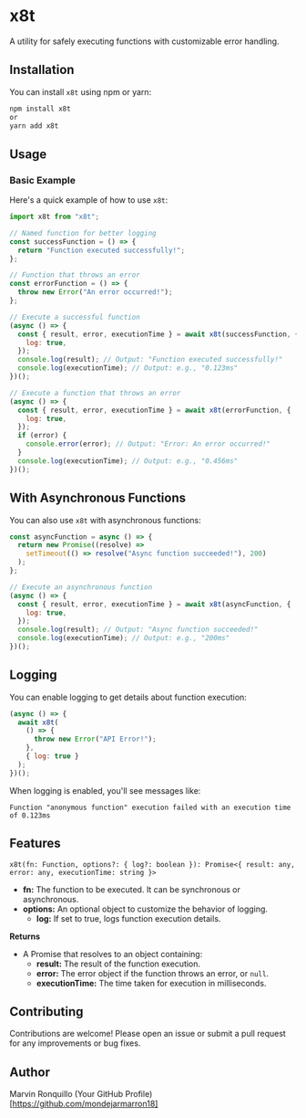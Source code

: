 # x8t

A utility for safely executing functions with customizable error handling.

## Installation

You can install `x8t` using npm or yarn:

```bash
npm install x8t
or
yarn add x8t
```

## Usage

### Basic Example

Here's a quick example of how to use `x8t`:

```javascript
import x8t from "x8t";

// Named function for better logging
const successFunction = () => {
  return "Function executed successfully!";
};

// Function that throws an error
const errorFunction = () => {
  throw new Error("An error occurred!");
};

// Execute a successful function
(async () => {
  const { result, error, executionTime } = await x8t(successFunction, {
    log: true,
  });
  console.log(result); // Output: "Function executed successfully!"
  console.log(executionTime); // Output: e.g., "0.123ms"
})();

// Execute a function that throws an error
(async () => {
  const { result, error, executionTime } = await x8t(errorFunction, {
    log: true,
  });
  if (error) {
    console.error(error); // Output: "Error: An error occurred!"
  }
  console.log(executionTime); // Output: e.g., "0.456ms"
})();
```

## With Asynchronous Functions

You can also use `x8t` with asynchronous functions:

```javascript
const asyncFunction = async () => {
  return new Promise((resolve) =>
    setTimeout(() => resolve("Async function succeeded!"), 200)
  );
};

// Execute an asynchronous function
(async () => {
  const { result, error, executionTime } = await x8t(asyncFunction, {
    log: true,
  });
  console.log(result); // Output: "Async function succeeded!"
  console.log(executionTime); // Output: e.g., "200ms"
})();
```

## Logging

You can enable logging to get details about function execution:

```javascript
(async () => {
  await x8t(
    () => {
      throw new Error("API Error!");
    },
    { log: true }
  );
})();
```

When logging is enabled, you'll see messages like:

```
Function "anonymous function" execution failed with an execution time of 0.123ms
```

## Features

`x8t(fn: Function, options?: { log?: boolean }): Promise<{ result: any, error: any, executionTime: string }>`

- **fn:** The function to be executed. It can be synchronous or asynchronous.
- **options:** An optional object to customize the behavior of logging.
  - **log:** If set to true, logs function execution details.

**Returns**

- A Promise that resolves to an object containing:
  - **result:** The result of the function execution.
  - **error:** The error object if the function throws an error, or `null`.
  - **executionTime:** The time taken for execution in milliseconds.

## Contributing

Contributions are welcome! Please open an issue or submit a pull request for any improvements or bug fixes.

## Author

Marvin Ronquillo
(Your GitHub Profile)[https://github.com/mondejarmarron18]
